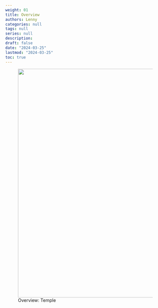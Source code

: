 ```yaml
---
weight: 01
title: Overview
authors: Lenny
categories: null
tags: null
series: null
description: 
draft: false
date: "2024-03-25"
lastmod: "2024-03-25"
toc: true
---
```


<!--more-->

<figure>
  <img width = "720" src = "/docs/images/temple_01.jpg"/>
  <figcaption class = "bottom">Overview: Temple</figcaption>
</figure>